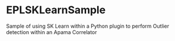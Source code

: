 # EPLSKLearnSample
Sample of using SK Learn within a Python plugin to perform Outlier detection within an Apama Correlator
